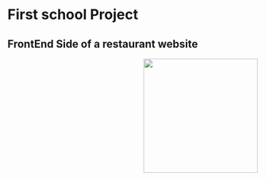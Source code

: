 # First school Project
## FrontEnd Side of a restaurant website

<img align='right' src="https://i.postimg.cc/XNdG9DBq/Tapis-Rouges-20-01-2024-14-39.png" width="230">

